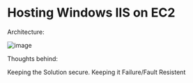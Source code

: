 # Hosting Windows IIS on EC2

Architecture:

![image](https://user-images.githubusercontent.com/55613494/211007684-4889c5a3-06f8-4f0a-9b27-ec37e32904d4.png)

Thoughts behind:

Keeping the Solution secure.
Keeping it Failure/Fault Resistent

